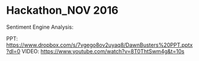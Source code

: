 # Hackathon_NOV 2016

Sentiment Engine Analysis:

PPT:
https://www.dropbox.com/s/7vgego8ov2uyaq8/DawnBusters%20PPT.pptx?dl=0
VIDEO:
https://www.youtube.com/watch?v=8T0ThtSwm4g&t=10s
